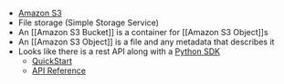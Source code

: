 - [Amazon S3](https://aws.amazon.com/s3/)
- File storage (Simple Storage Service)
- An [[Amazon S3 Bucket]] is a container for [[Amazon S3 Object]]s
- An [[Amazon S3 Object]] is a file and any metadata that describes it
- Looks like there is a rest API along with a [Python SDK](https://aws.amazon.com/sdk-for-python/)
	- [QuickStart](https://boto3.amazonaws.com/v1/documentation/api/latest/guide/quickstart.html)
	- [API Reference](https://boto3.amazonaws.com/v1/documentation/api/latest/reference/services/s3.html)